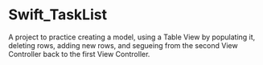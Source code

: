 # Swift_TaskList

A project to practice creating a model, using a Table View by populating it, deleting rows, adding new rows, and segueing from the second View Controller back to the first View Controller.
